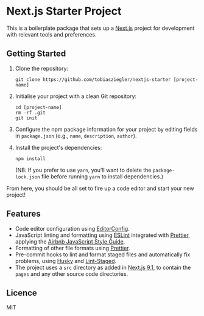 # Next.js Starter Project

This is a boilerplate package that sets up a [Next.js](https://nextjs.org/) project for development with relevant tools and preferences.

## Getting Started

1. Clone the repository:

   ```
   git clone https://github.com/tobiasziegler/nextjs-starter [project-name]
   ```

1. Initialise your project with a clean Git repository:

   ```
   cd [project-name]
   rm -rf .git
   git init
   ```

1. Configure the npm package information for your project by editing fields in `package.json` (e.g., `name`, `description`, `author`).

1. Install the project's dependencies:

   ```
   npm install
   ```

   (NB: If you prefer to use `yarn`, you'll want to delete the `package-lock.json` file before running `yarn` to install dependencies.)

From here, you should be all set to fire up a code editor and start your new project!

## Features

- Code editor configuration using [EditorConfig](https://editorconfig.org/).
- JavaScript linting and formatting using [ESLint](https://eslint.org/) integrated with [Prettier](https://prettier.io/), applying the [Airbnb JavaScript Style Guide](https://github.com/airbnb/javascript).
- Formatting of other file formats using [Prettier](https://prettier.io/).
- Pre-commit hooks to lint and format staged files and automatically fix problems, using [Husky](https://github.com/typicode/husky) and [Lint-Staged](https://github.com/okonet/lint-staged).
- The project uses a `src` directory as added in [Next.js 9.1](https://nextjs.org/blog/next-9-1#src-directory-support), to contain the `pages` and any other source code directories.

## Licence

MIT
